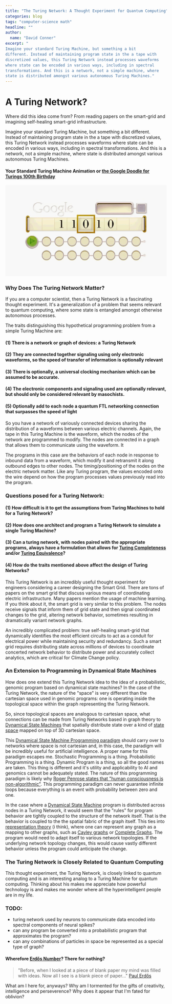 ```yaml
---
title: "The Turing Network: A Thought Experiment for Quantum Computing"
categories: blog
tags: "computer-science math"
headline: ""
author:
  name: "David Conner"
excerpt: "
Imagine your standard Turing Machine, but something a bit
different. Instead of maintaining program state in the a tape with
discretized values, this Turing Network instead processes waveforms
where state can be encoded in various ways, including in spectral
transformations. And this is a network, not a simple machine, where
state is distributed amongst various autonomous Turing Machines."
---
```


# A Turing Network?

Where did this idea come from? From reading papers on the smart-grid
and imagining self-healing smart-grid infrastructure.

Imagine your standard Turing Machine, but something a bit
different. Instead of maintaining program state in the a tape with
discretized values, this Turing Network instead processes waveforms
where state can be encoded in various ways, including in spectral
transformations. And this is a network, not a simple machine, where
state is distributed amongst various autonomous Turing Machines.

#### Your Standard Turing Machine Animation or [the Google Doodle for Turings 100th Birthday](https://www.google.com/doodles/alan-turings-100th-birthday)

![A Turing Machine](/img/posts/2017-02-27-the-turing-network-a-thought-experiment-for-quantum-computing/turing-machine.gif)

### Why Does The Turing Network Matter?

If you are a computer scientist, then a Turing Network is a
fascinating thought experiment. It's a generalization of a problem
that seems relevant to quantum computing, where some state is
entangled amongst otherwise autonomous processes.

The traits distinguishing this hypothetical programming problem
from a simple Turing Machine are:

#### (1) There is a network or graph of devices: a Turing Network

#### (2) They are connected together signaling using only electronic waveforms, so the speed of transfer of information is optionally relevant

#### (3) There is optionally, a universal clocking mechanism which can be assumed to be accurate.

#### (4) The electronic components and signaling used are optionally relevant, but should only be considered relevant by masochists.

#### (5) Optionally add to each node a quantum FTL networking connection that surpasses the speed of light

So you have a network of variously connected devices sharing the
distribution of a waveforms between various electric channels. Again,
the tape in this Turing Machine is the waveform, which the nodes of
the network are programmed to modify. The nodes are connected in a
graph that allows them to communicate using the waveform. It

The programs in this case are the behaviors of each node in response
to inbound data from a waveform, which modify it and retransmit it
along outbound edges to other nodes. The timing/positioning of the
nodes on the electric network matter. Like any Turing program, the
values encoded onto the wire depend on how the program processes
values previously read into the program.

### Questions posed for a Turing Network:

#### (1) How difficult is it to get the assumptions from Turing Machines to hold for a Turing Network?

#### (2) How does one architect and program a Turing Network to simulate a single Turing Machine?

#### (3) Can a turing network, with nodes paired with the appropriate programs, always have a formulation that allows for [Turing Completeness]() and/or [Turing Equivalence]()?

#### (4) How do the traits mentioned above affect the design of Turing Networks?

This Turing Network is an incredibly useful thought experiment for
engineers considering a career designing the Smart Grid. There are
tons of papers on the smart grid that discuss various means of
coordinating electric infrastructure. Many papers mention the usage of
machine learning. If you think about it, the smart grid is very
similar to this problem. The nodes receive signals that inform them of
grid state and then signal coordinated changes to the grid, altering
network behavior, sometimes resulting in dramatically variant network
graphs.

An incredibly complicated problem: true self-healing smart-grid that
dynamically identifies the most efficient circuits to act as a conduit
for electrical power while maintaining security and redundancy.  Such
a smart grid requires distributing state across millions of devices to
coordinate concerted network behavior to distribute power and
accurately collect analytics, which are critical for Climate Change
policy.

### An Extension to Programming in Dynamical State Machines

How does one extend this Turing Network idea to the idea of a
probabilistic, genomic program based on dynamical state machines? In
the case of the Turing Network, the nature of the "space" is very
different than the cartesian space used in genomic programs: one is
operating inside the topological space within the graph representing
the Turing Network.

So, since topological spaces are analogous to cartesian space, what
connections can be made from Turing Networks based in graph theory to
[Dynamical State Machines](https://www.google.com/404.html) that
spatially distribute state over a kind of
[state space](https://en.wikipedia.org/wiki/Stochastic_process#State_space)
mapped on top of 3D cartesian space.

This
[Dynamical State Machine Programming paradigm](https://www.google.com/404.html)
should carry over to networks where space is not cartesian and, in
this case, the paradigm will be incredibly useful for artificial
intelligence. A proper name for this paradigm escapes me. Stochastic
Programming is a thing. Probabilistic Programming is a thing. Dynamic
Program is a thing, so all the good names are taken. This thing is
different and it's utility and applicability to AI and genomics cannot
be adequately stated. The nature of this programming paradigm is
likely why
[Roger Penrose states that "human consciousness is non-algorithmic"](https://en.wikipedia.org/wiki/The_Emperor%27s_New_Mind). This
programming paradigm can never guarantee infinite loops because
everything is an event with probability between zero and one.

In the case where a
[Dynamical State Machine](https://www.google.com/404.html) program is
distributed across nodes in a Turing Network, it would seem that the
"rules" for program behavior are tightly coupled to the structure of
the network itself. That is the behavior is coupled to the the spatial
fabric of the graph itself. This ties into
[representation theory](https://en.wikipedia.org/wiki/Representation_theory)
(i think), where one can represent any graph as a mapping to other
graphs, such as
[Cayley graphs](http://mathworld.wolfram.com/CayleyGraph.html) or
[Complete Graphs](https://en.wikipedia.org/wiki/Complete_graph). The
program would need to adapt itself to various network topologies. If
the underlying network topology changes, this would cause vastly
different behavior unless the program could anticipate the change.

### The Turing Network is Closely Related to Quantum Computing

This thought experiment, the Turing Network, is closely linked to
quantum computing and is an interesting analog to a Turing Machine for
quantum computing. Thinking about his makes me appreciate how powerful
technology is and makes me wonder where all the hyperintelligent
people are in my life.

### TODO:

- turing network used by neurons to communicate data encoded into
  spectral components of neural spikes?
- can any program be converted into a probabilistic program that
  approximates the program?
- can any combinations of particles in space be represented as a
  special type of graph?

#### Wherefore [Erdős Number](https://en.wikipedia.org/wiki/Erd%C5%91s_number)? There for nothing?

> "Before, when I looked at a piece of blank paper my mind was filled
> with ideas. Now all I see is a blank piece of paper..."
> [Paul Erdős](https://www.quora.com/Was-Paul-Erdos-addicted-to-amphetamines)

What am I here for, anyways? Why am I tormented for the gifts of
creativity, intelligence and perseverence? Why does it appear that I'm
fated for oblivion?
